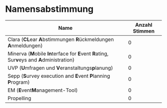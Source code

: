 # Namensabstimmung

| Name | Anzahl Stimmen |
| ---- | -------------- |
| Clara (**CL**ear **A**bstimmungen **R**ückmeldungen **A**nmeldungen) | 0 |
| Minerva (**M**obile **In**terface for **E**vent **R**ating, Sur**v**eys and **A**dministration) | 0 |
| UVP (**U**mfragen und **V**eranstaltungs**p**lanung) | 0 |
| Sepp (**S**urvey execution and **E**vent **P**lanning **P**rogram) | 0 |
| EM (**E**vent**M**anagement-Tool) | 0 |
| Propelling | 0 | 
